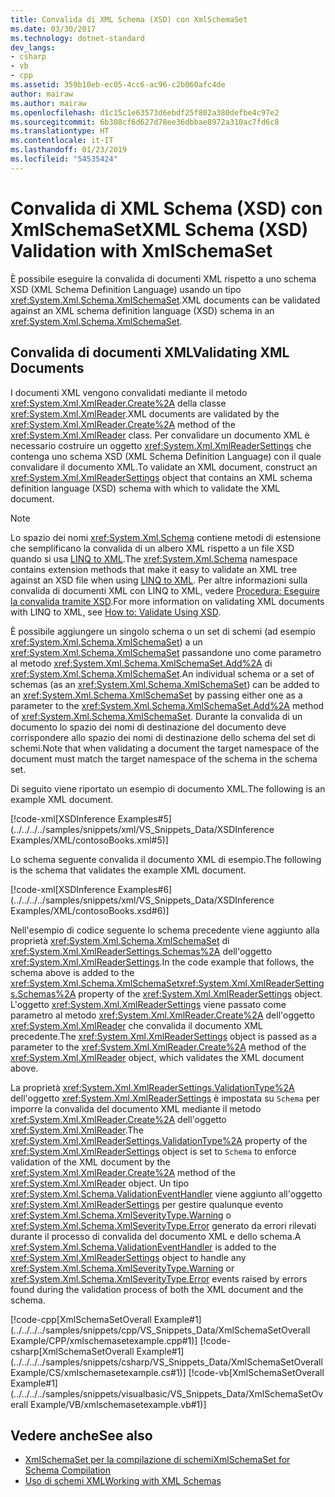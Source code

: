 ```yaml
---
title: Convalida di XML Schema (XSD) con XmlSchemaSet
ms.date: 03/30/2017
ms.technology: dotnet-standard
dev_langs:
- csharp
- vb
- cpp
ms.assetid: 359b10eb-ec05-4cc6-ac96-c2b060afc4de
author: mairaw
ms.author: mairaw
ms.openlocfilehash: d1c15c1e63573d6ebdf25f802a380defbe4c97e2
ms.sourcegitcommit: 6b308cf6d627d78ee36dbbae8972a310ac7fd6c8
ms.translationtype: HT
ms.contentlocale: it-IT
ms.lasthandoff: 01/23/2019
ms.locfileid: "54535424"
---
```

# <a name="xml-schema-xsd-validation-with-xmlschemaset"></a><span data-ttu-id="468dc-102">Convalida di XML Schema (XSD) con XmlSchemaSet</span><span class="sxs-lookup"><span data-stu-id="468dc-102">XML Schema (XSD) Validation with XmlSchemaSet</span></span>
<span data-ttu-id="468dc-103">È possibile eseguire la convalida di documenti XML rispetto a uno schema XSD (XML Schema Definition Language) usando un tipo <xref:System.Xml.Schema.XmlSchemaSet>.</span><span class="sxs-lookup"><span data-stu-id="468dc-103">XML documents can be validated against an XML schema definition language (XSD) schema in an <xref:System.Xml.Schema.XmlSchemaSet>.</span></span>  
  
## <a name="validating-xml-documents"></a><span data-ttu-id="468dc-104">Convalida di documenti XML</span><span class="sxs-lookup"><span data-stu-id="468dc-104">Validating XML Documents</span></span>  
 <span data-ttu-id="468dc-105">I documenti XML vengono convalidati mediante il metodo <xref:System.Xml.XmlReader.Create%2A> della classe <xref:System.Xml.XmlReader>.</span><span class="sxs-lookup"><span data-stu-id="468dc-105">XML documents are validated by the <xref:System.Xml.XmlReader.Create%2A> method of the <xref:System.Xml.XmlReader> class.</span></span> <span data-ttu-id="468dc-106">Per convalidare un documento XML è necessario costruire un oggetto <xref:System.Xml.XmlReaderSettings> che contenga uno schema XSD (XML Schema Definition Language) con il quale convalidare il documento XML.</span><span class="sxs-lookup"><span data-stu-id="468dc-106">To validate an XML document, construct an <xref:System.Xml.XmlReaderSettings> object that contains an XML schema definition language (XSD) schema with which to validate the XML document.</span></span>  
  
> [!NOTE]
>  <span data-ttu-id="468dc-107">Lo spazio dei nomi <xref:System.Xml.Schema> contiene metodi di estensione che semplificano la convalida di un albero XML rispetto a un file XSD quando si usa [LINQ to XML](https://msdn.microsoft.com/library/f0fe21e9-ee43-4a55-b91a-0800e5782c13).</span><span class="sxs-lookup"><span data-stu-id="468dc-107">The <xref:System.Xml.Schema> namespace contains extension methods that make it easy to validate an XML tree against an XSD file when using [LINQ to XML](https://msdn.microsoft.com/library/f0fe21e9-ee43-4a55-b91a-0800e5782c13).</span></span> <span data-ttu-id="468dc-108">Per altre informazioni sulla convalida di documenti XML con LINQ to XML, vedere [Procedura: Eseguire la convalida tramite XSD](https://msdn.microsoft.com/library/481a97fa-6e96-46f2-8c9a-415555fac33b).</span><span class="sxs-lookup"><span data-stu-id="468dc-108">For more information on validating XML documents with LINQ to XML, see [How to: Validate Using XSD](https://msdn.microsoft.com/library/481a97fa-6e96-46f2-8c9a-415555fac33b).</span></span>  
  
 <span data-ttu-id="468dc-109">È possibile aggiungere un singolo schema o un set di schemi (ad esempio <xref:System.Xml.Schema.XmlSchemaSet>) a un <xref:System.Xml.Schema.XmlSchemaSet> passandone uno come parametro al metodo <xref:System.Xml.Schema.XmlSchemaSet.Add%2A> di <xref:System.Xml.Schema.XmlSchemaSet>.</span><span class="sxs-lookup"><span data-stu-id="468dc-109">An individual schema or a set of schemas (as an <xref:System.Xml.Schema.XmlSchemaSet>) can be added to an <xref:System.Xml.Schema.XmlSchemaSet> by passing either one as a parameter to the <xref:System.Xml.Schema.XmlSchemaSet.Add%2A> method of <xref:System.Xml.Schema.XmlSchemaSet>.</span></span> <span data-ttu-id="468dc-110">Durante la convalida di un documento lo spazio dei nomi di destinazione del documento deve corrispondere allo spazio dei nomi di destinazione dello schema del set di schemi.</span><span class="sxs-lookup"><span data-stu-id="468dc-110">Note that when validating a document the target namespace of the document must match the target namespace of the schema in the schema set.</span></span>  
  
 <span data-ttu-id="468dc-111">Di seguito viene riportato un esempio di documento XML.</span><span class="sxs-lookup"><span data-stu-id="468dc-111">The following is an example XML document.</span></span>  
  
 [!code-xml[XSDInference Examples#5](../../../../samples/snippets/xml/VS_Snippets_Data/XSDInference Examples/XML/contosoBooks.xml#5)]  
  
 <span data-ttu-id="468dc-112">Lo schema seguente convalida il documento XML di esempio.</span><span class="sxs-lookup"><span data-stu-id="468dc-112">The following is the schema that validates the example XML document.</span></span>  
  
 [!code-xml[XSDInference Examples#6](../../../../samples/snippets/xml/VS_Snippets_Data/XSDInference Examples/XML/contosoBooks.xsd#6)]  
  
 <span data-ttu-id="468dc-113">Nell'esempio di codice seguente lo schema precedente viene aggiunto alla proprietà <xref:System.Xml.Schema.XmlSchemaSet> di <xref:System.Xml.XmlReaderSettings.Schemas%2A> dell'oggetto <xref:System.Xml.XmlReaderSettings>.</span><span class="sxs-lookup"><span data-stu-id="468dc-113">In the code example that follows, the schema above is added to the <xref:System.Xml.Schema.XmlSchemaSet><xref:System.Xml.XmlReaderSettings.Schemas%2A> property of the <xref:System.Xml.XmlReaderSettings> object.</span></span> <span data-ttu-id="468dc-114">L'oggetto <xref:System.Xml.XmlReaderSettings> viene passato come parametro al metodo <xref:System.Xml.XmlReader.Create%2A> dell'oggetto <xref:System.Xml.XmlReader> che convalida il documento XML precedente.</span><span class="sxs-lookup"><span data-stu-id="468dc-114">The <xref:System.Xml.XmlReaderSettings> object is passed as a parameter to the <xref:System.Xml.XmlReader.Create%2A> method of the <xref:System.Xml.XmlReader> object, which validates the XML document above.</span></span>  
  
 <span data-ttu-id="468dc-115">La proprietà <xref:System.Xml.XmlReaderSettings.ValidationType%2A> dell'oggetto <xref:System.Xml.XmlReaderSettings> è impostata su `Schema` per imporre la convalida del documento XML mediante il metodo <xref:System.Xml.XmlReader.Create%2A> dell'oggetto <xref:System.Xml.XmlReader>.</span><span class="sxs-lookup"><span data-stu-id="468dc-115">The <xref:System.Xml.XmlReaderSettings.ValidationType%2A> property of the <xref:System.Xml.XmlReaderSettings> object is set to `Schema` to enforce validation of the XML document by the <xref:System.Xml.XmlReader.Create%2A> method of the <xref:System.Xml.XmlReader> object.</span></span> <span data-ttu-id="468dc-116">Un tipo <xref:System.Xml.Schema.ValidationEventHandler> viene aggiunto all'oggetto <xref:System.Xml.XmlReaderSettings> per gestire qualunque evento <xref:System.Xml.Schema.XmlSeverityType.Warning> o <xref:System.Xml.Schema.XmlSeverityType.Error> generato da errori rilevati durante il processo di convalida del documento XML e dello schema.</span><span class="sxs-lookup"><span data-stu-id="468dc-116">A <xref:System.Xml.Schema.ValidationEventHandler> is added to the <xref:System.Xml.XmlReaderSettings> object to handle any <xref:System.Xml.Schema.XmlSeverityType.Warning> or <xref:System.Xml.Schema.XmlSeverityType.Error> events raised by errors found during the validation process of both the XML document and the schema.</span></span>  
  
 [!code-cpp[XmlSchemaSetOverall Example#1](../../../../samples/snippets/cpp/VS_Snippets_Data/XmlSchemaSetOverall Example/CPP/xmlschemasetexample.cpp#1)]
 [!code-csharp[XmlSchemaSetOverall Example#1](../../../../samples/snippets/csharp/VS_Snippets_Data/XmlSchemaSetOverall Example/CS/xmlschemasetexample.cs#1)]
 [!code-vb[XmlSchemaSetOverall Example#1](../../../../samples/snippets/visualbasic/VS_Snippets_Data/XmlSchemaSetOverall Example/VB/xmlschemasetexample.vb#1)]  
  
## <a name="see-also"></a><span data-ttu-id="468dc-117">Vedere anche</span><span class="sxs-lookup"><span data-stu-id="468dc-117">See also</span></span>

- [<span data-ttu-id="468dc-118">XmlSchemaSet per la compilazione di schemi</span><span class="sxs-lookup"><span data-stu-id="468dc-118">XmlSchemaSet for Schema Compilation</span></span>](../../../../docs/standard/data/xml/xmlschemaset-for-schema-compilation.md)
- [<span data-ttu-id="468dc-119">Uso di schemi XML</span><span class="sxs-lookup"><span data-stu-id="468dc-119">Working with XML Schemas</span></span>](../../../../docs/standard/data/xml/working-with-xml-schemas.md)
